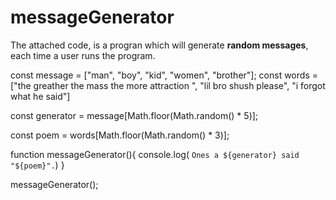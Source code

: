 # messageGenerator

The attached code, is a progran which will generate **random messages**,
each time a user runs the program. 

const message = ["man", "boy", "kid", "women", "brother"];
const words = ["the greather the mass the more attraction ", "lil bro shush please", "i forgot what he said"]

const generator = message[Math.floor(Math.random() * 5)];

const poem = words[Math.floor(Math.random() * 3)];

function messageGenerator(){
    console.log( `Ones a ${generator} said "${poem}".`)
}

messageGenerator();
